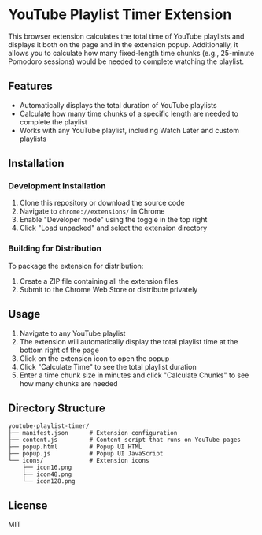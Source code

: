 # YouTube Playlist Timer Extension

This browser extension calculates the total time of YouTube playlists and displays it both on the page and in the extension popup. Additionally, it allows you to calculate how many fixed-length time chunks (e.g., 25-minute Pomodoro sessions) would be needed to complete watching the playlist.

## Features

- Automatically displays the total duration of YouTube playlists
- Calculate how many time chunks of a specific length are needed to complete the playlist
- Works with any YouTube playlist, including Watch Later and custom playlists

## Installation

### Development Installation

1. Clone this repository or download the source code
2. Navigate to `chrome://extensions/` in Chrome
3. Enable "Developer mode" using the toggle in the top right
4. Click "Load unpacked" and select the extension directory

### Building for Distribution

To package the extension for distribution:

1. Create a ZIP file containing all the extension files
2. Submit to the Chrome Web Store or distribute privately

## Usage

1. Navigate to any YouTube playlist
2. The extension will automatically display the total playlist time at the bottom right of the page
3. Click on the extension icon to open the popup
4. Click "Calculate Time" to see the total playlist duration
5. Enter a time chunk size in minutes and click "Calculate Chunks" to see how many chunks are needed

## Directory Structure

```
youtube-playlist-timer/
├── manifest.json      # Extension configuration
├── content.js         # Content script that runs on YouTube pages
├── popup.html         # Popup UI HTML
├── popup.js           # Popup UI JavaScript
└── icons/             # Extension icons
    ├── icon16.png
    ├── icon48.png
    └── icon128.png
```

## License

MIT
